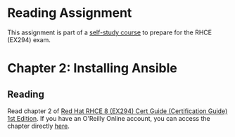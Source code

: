 # Reading Assignment
This assignment is part of a [self-study course](../README.md) to prepare for the RHCE (EX294) exam.
# Chapter 2: Installing Ansible

## Reading
Read chapter 2 of [Red Hat RHCE 8 (EX294) Cert Guide (Certification Guide) 1st Edition](https://www.amazon.com/RHCE-EX294-Cert-Guide-Certification/dp/0136872433).  If you have an O'Reilly Online account, you can access the chapter directly [here](https://learning.oreilly.com/library/view/Red+Hat+RHCE+8+(EX294)+Cert+Guide/9780136872481/ch02.html#ch02).
